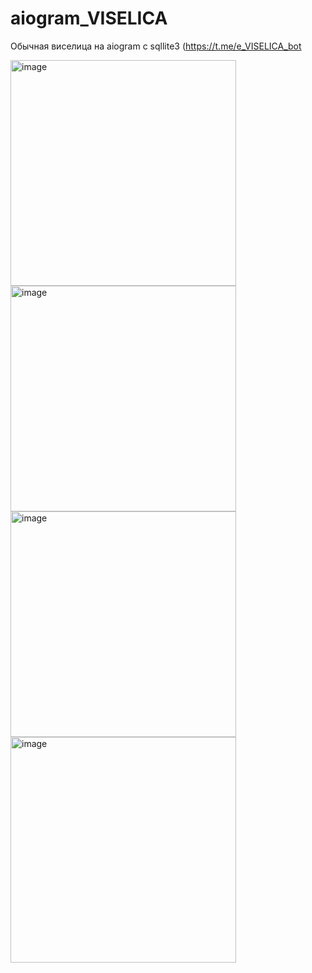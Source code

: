 # aiogram_VISELICA
Обычная виселица на aiogram с sqllite3
(https://t.me/e_VISELICA_bot

<img width="361" alt="image" src="https://github.com/ewrika/aiogram_VISELICA/assets/61907186/8fabeb2d-987f-46d0-90d2-c00d2c80210b">
<img width="361" alt="image" src="https://github.com/ewrika/aiogram_VISELICA/assets/61907186/2ef41c46-d41f-4af1-a8e5-7f5bbc10ac93">
<img width="361" alt="image" src="https://github.com/ewrika/aiogram_VISELICA/assets/61907186/a2828623-8d3c-4ab2-baf3-bebdabb97d7e">
<img width="361" alt="image" src="https://github.com/ewrika/aiogram_VISELICA/assets/61907186/32754a44-8288-4236-b4ee-417035fd996f">
